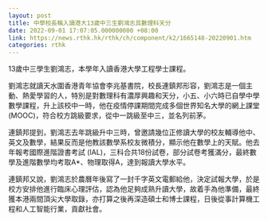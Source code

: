 ```yaml
---
layout: post
title: 中學校長稱入讀港大13歲中三生劉鴻志具數理科天分
date: 2022-09-01 17:07:05.000000000 +08:00
link: https://news.rthk.hk/rthk/ch/component/k2/1665148-20220901.htm
categories: rthk
---
```


13歲中三學生劉鴻志，本學年入讀香港大學工程學士課程。

劉鴻志就讀天水圍香港青年協會李兆基書院，校長連鎮邦形容，劉鴻志是一個主動、熱愛學習的人，特別是對數理科有濃厚興趣和天分，小五、小六時已自學中學數學課程，升上該校中一時，他在疫情停課期間完成多個世界知名大學的網上課堂 (MOOC)，符合校方跳級要求，從中一跳級至中三，並名列前茅。

連鎮邦提到，劉鴻志去年跳級升中三時，曾邀請幾位正修讀大學的校友輔導他中、英文及數學，結果反而是他教該數學系校友微積分，顯示他在數學上的天賦。他去年報考國際進階證書考試 (IAL)，三科合共18份試卷，部分試卷考獲滿分，最終數學及進階數學均考取A*、物理取得A，達到報讀大學水平。

連鎮邦又說，劉鴻志於農曆年後寫了一封千字英文電郵給他，決定試報大學，於是校方安排他進行臨床心理評估，認為他足夠成熟升讀大學，故着手為他準備，最終獲本港兩間頂尖大學取錄，亦打算之後再深造碩士和博士課程，日後從事計算機工程和人工智能行業，貢獻社會。
